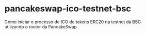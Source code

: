 # pancakeswap-ico-testnet-bsc
Como iniciar o processo de ICO de tokens ERC20 na testnet da BSC utilizando o router da PancakeSwap

